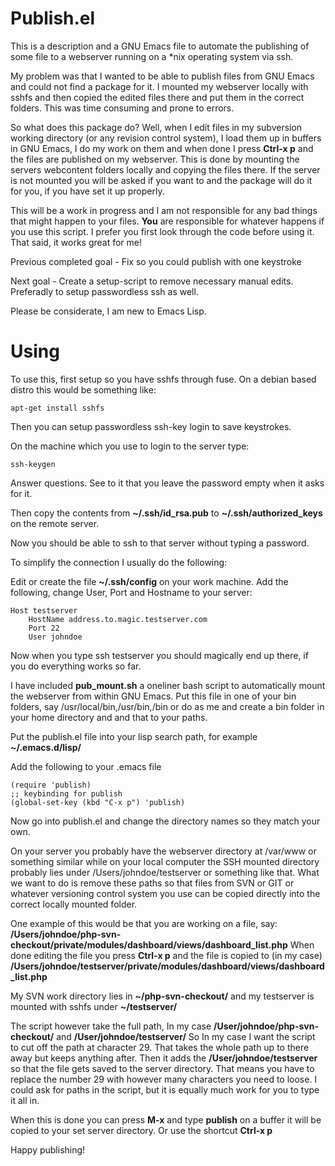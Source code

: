 Publish.el
================

This is a description and a GNU Emacs file to automate the publishing of some file to a webserver running on a *nix operating system via ssh.

My problem was that I wanted to be able to publish files from GNU Emacs and could not find a package for it. I mounted my webserver locally with sshfs and then copied the edited files there and put them in the correct folders.
This was time consuming and prone to errors.

So what does this package do?
Well, when I edit files in my subversion working directory (or any revision control system), I load them up in buffers in GNU Emacs, I do my work on them and when done I press **Ctrl-x p** and the files are published on my webserver.
This is done by mounting the servers webcontent folders locally and copying the files there. If the server is not mounted you will be asked if you want to and the package will do it for you, if you have set it up properly.


This will be a work in progress and I am not responsible for any bad things that might happen to your files.
**You** are responsible for whatever happens if you use this script. I prefer you first look through the code before using it. That said, it works great for me!

Previous completed goal - Fix so you could publish with one keystroke

Next goal - Create a setup-script to remove necessary manual edits. Preferadly to setup passwordless ssh as well. 

Please be considerate, I am new to Emacs Lisp.

Using
=================

To use this, first setup so you have sshfs through fuse.
On a debian based distro this would be something like:
```
apt-get install sshfs
```
Then you can setup passwordless ssh-key login to save keystrokes.

On the machine which you use to login to the server type:
```
ssh-keygen
```
Answer questions. See to it that you leave the password empty when it asks for it.

Then copy the contents from **~/.ssh/id_rsa.pub** to
**~/.ssh/authorized_keys** on the remote server.

Now you should be able to ssh to that server without typing a password.

To simplify the connection I usually do the following:

Edit or create the file **~/.ssh/config** on your work machine. Add the following, change User, Port and Hostname to your server:
```
Host testserver
    HostName address.to.magic.testserver.com
    Port 22
    User johndoe
```
Now when you type ssh testserver you should magically end up there, if you do everything works so far.

I have included **pub_mount.sh** a oneliner bash script to automatically mount the webserver from within GNU Emacs. Put this file in one of your bin folders, say /usr/local/bin,/usr/bin,/bin or do as me and create a bin folder in your home directory and and that to your paths.

Put the publish.el file into your lisp search path, for example **~/.emacs.d/lisp/**

Add the following to your .emacs file
```
(require 'publish)
;; keybinding for publish
(global-set-key (kbd "C-x p") 'publish)
```
Now go into publish.el and change the directory names so they match your own.

On your server you probably have the webserver directory at /var/www or something similar while on your local computer the SSH mounted directory probably lies under /Users/johndoe/testserver or something like that.
What we want to do is remove these paths so that files from SVN or GIT or whatever versioning control system you use can be copied directly into the correct locally mounted folder.

One example of this would be that you are working on a file, say:
**/Users/johndoe/php-svn-checkout/private/modules/dashboard/views/dashboard_list.php**
When done editing the file you press **Ctrl-x p** and the file is copied to (in my case)
**/Users/johndoe/testserver/private/modules/dashboard/views/dashboard_list.php**

My SVN work directory lies in **~/php-svn-checkout/**
and my testserver is mounted with sshfs under **~/testserver/**

The script however take the full path, In my case **/User/johndoe/php-svn-checkout/** and **/User/johndoe/testserver/**
So In my case I want the script to cut off the path at character 29. That takes the whole path up to there away but keeps anything after. Then it adds the **/User/johndoe/testserver** so that the file gets saved to the server directory.
That means you have to replace the number 29 with however many characters you need to loose. I could ask for paths in the script, but it is equally much work for you to type it all in.

When this is done you can press **M-x** and type **publish** on a buffer it will be copied to your set server directory.
Or use the shortcut **Ctrl-x p**

Happy publishing!
